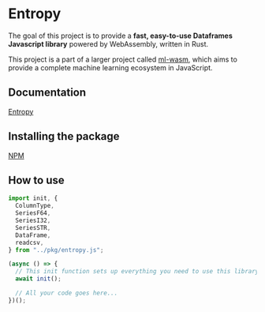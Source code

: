 # Entropy

The goal of this project is to provide a **fast, easy-to-use Dataframes
Javascript library** powered by WebAssembly, written in Rust.

This project is a part of a larger project called [ml-wasm](https://www.github.com/ml-wasm),
which aims to provide a complete machine learning ecosystem in JavaScript.

## Documentation

[Entropy](https://ml-wasm.github.io/entropy/)

## Installing the package

[NPM](https://www.npmjs.com/package/@ml.wasm/entropy)

## How to use

```js
import init, {
  ColumnType,
  SeriesF64,
  SeriesI32,
  SeriesSTR,
  DataFrame,
  readcsv,
} from "../pkg/entropy.js";

(async () => {
  // This init function sets up everything you need to use this library
  await init();

  // All your code goes here...
})();
```
